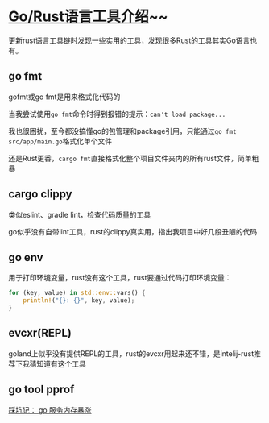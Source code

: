 # [Go/Rust语言工具介绍](/2020/05/go_rust_toolchain.md)~~

更新rust语言工具链时发现一些实用的工具，发现很多Rust的工具其实Go语言也有。

## go fmt

gofmt或go fmt是用来格式化代码的

当我尝试使用`go fmt`命令时得到报错的提示：`can't load package...`

我也很困扰，至今都没搞懂go的包管理和package引用，只能通过`go fmt src/app/main.go`格式化单个文件

还是Rust更香，`cargo fmt`直接格式化整个项目文件夹内的所有rust文件，简单粗暴

## cargo clippy

类似eslint、gradle lint，检查代码质量的工具

go似乎没有自带lint工具，rust的clippy真实用，指出我项目中好几段丑陋的代码

## go env

用于打印环境变量，rust没有这个工具，rust要通过代码打印环境变量：

```rust
for (key, value) in std::env::vars() {
    println!("{}: {}", key, value);
}
```

## evcxr(REPL)

goland上似乎没有提供REPL的工具，rust的evcxr用起来还不错，是intelij-rust推荐下我猜知道有这个工具

## go tool pprof

[踩坑记： go 服务内存暴涨](https://www.v2ex.com/t/666257)
